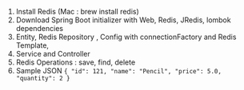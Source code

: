 1. Install Redis (Mac : brew install redis)
2. Download Spring Boot initializer with Web, Redis, JRedis, lombok dependencies
3. Entity, Redis Repository , Config with connectionFactory and Redis Template, 
4. Service and Controller
5. Redis Operations : save, find, delete
6. Sample JSON ``{
   "id": 121,
   "name": "Pencil",
   "price": 5.0,
   "quantity": 2
   }``
